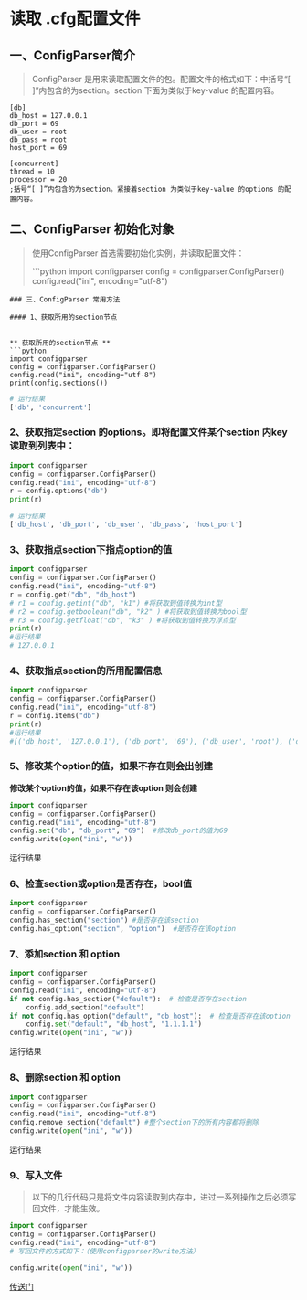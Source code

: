 # 读取 .cfg配置文件

## 一、ConfigParser简介

> ConfigParser 是用来读取配置文件的包。配置文件的格式如下：中括号“\[ \]”内包含的为section。section 下面为类似于key-value 的配置内容。

```text
[db]
db_host = 127.0.0.1
db_port = 69
db_user = root
db_pass = root
host_port = 69

[concurrent]
thread = 10
processor = 20
;括号“[ ]”内包含的为section。紧接着section 为类似于key-value 的options 的配置内容。
```

## 二、ConfigParser 初始化对象

> 使用ConfigParser 首选需要初始化实例，并读取配置文件：
>
> \`\`\`python import configparser config = configparser.ConfigParser\(\) config.read\("ini", encoding="utf-8"\)

```text
### 三、ConfigParser 常用方法

#### 1、获取所用的section节点


** 获取所用的section节点 **
```python
import configparser
config = configparser.ConfigParser()
config.read("ini", encoding="utf-8")
print(config.sections())
```

```python
# 运行结果
['db', 'concurrent']
```

### 2、获取指定section 的options。即将配置文件某个section 内key 读取到列表中：

```python
import configparser
config = configparser.ConfigParser()
config.read("ini", encoding="utf-8")
r = config.options("db")
print(r)
```

```python
# 运行结果
['db_host', 'db_port', 'db_user', 'db_pass', 'host_port']
```

### 3、获取指点section下指点option的值

```python
import configparser
config = configparser.ConfigParser()
config.read("ini", encoding="utf-8")
r = config.get("db", "db_host")
# r1 = config.getint("db", "k1") #将获取到值转换为int型
# r2 = config.getboolean("db", "k2" ) #将获取到值转换为bool型
# r3 = config.getfloat("db", "k3" ) #将获取到值转换为浮点型
print(r)
#运行结果
# 127.0.0.1
```

### 4、获取指点section的所用配置信息

```python
import configparser
config = configparser.ConfigParser()
config.read("ini", encoding="utf-8")
r = config.items("db")
print(r)
#运行结果
#[('db_host', '127.0.0.1'), ('db_port', '69'), ('db_user', 'root'), ('db_pass', 'root'), ('host_port', '69')]
```

### 5、修改某个option的值，如果不存在则会出创建

 **修改某个option的值，如果不存在该option 则会创建**

```python
import configparser
config = configparser.ConfigParser()
config.read("ini", encoding="utf-8")
config.set("db", "db_port", "69")  #修改db_port的值为69
config.write(open("ini", "w"))
```

运行结果

### 6、检查section或option是否存在，bool值

```python
import configparser
config = configparser.ConfigParser()
config.has_section("section") #是否存在该section
config.has_option("section", "option")  #是否存在该option
```

### 7、添加section 和 option

```python
import configparser
config = configparser.ConfigParser()
config.read("ini", encoding="utf-8")
if not config.has_section("default"):  # 检查是否存在section
    config.add_section("default")
if not config.has_option("default", "db_host"):  # 检查是否存在该option
    config.set("default", "db_host", "1.1.1.1")
config.write(open("ini", "w"))
```

运行结果

### 8、删除section 和 option

```python
import configparser
config = configparser.ConfigParser()
config.read("ini", encoding="utf-8")
config.remove_section("default") #整个section下的所有内容都将删除
config.write(open("ini", "w"))
```

运行结果

### 9、写入文件

> 以下的几行代码只是将文件内容读取到内存中，进过一系列操作之后必须写回文件，才能生效。

```python
import configparser
config = configparser.ConfigParser()
config.read("ini", encoding="utf-8")
# 写回文件的方式如下：（使用configparser的write方法）

config.write(open("ini", "w"))
```

[传送门](https://www.cnblogs.com/camilla/p/7234657.html)

